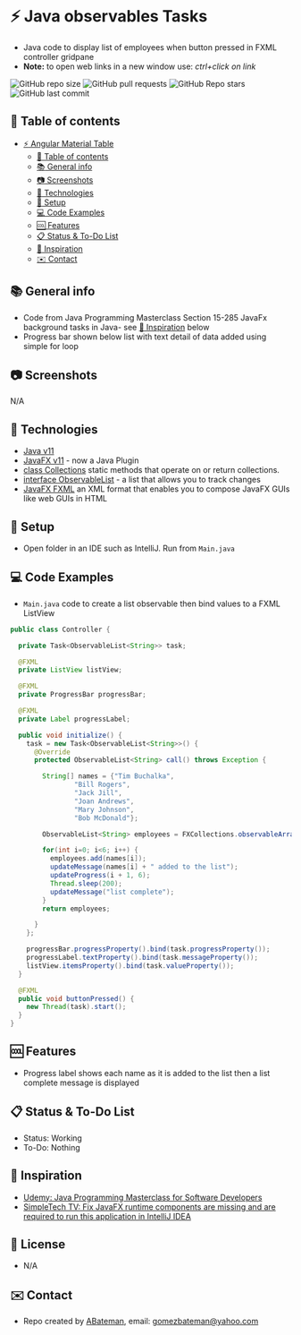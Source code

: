 # :zap: Java observables Tasks
 
* Java code to display list of employees when button pressed in FXML controller gridpane 
* **Note:** to open web links in a new window use: _ctrl+click on link_

![GitHub repo size](https://img.shields.io/github/repo-size/AndrewJBateman/javafx-observables-tasks?style=plastic)
![GitHub pull requests](https://img.shields.io/github/issues-pr/AndrewJBateman/javafx-observables-tasks?style=plastic)
![GitHub Repo stars](https://img.shields.io/github/stars/AndrewJBateman/javafx-observables-tasks?style=plastic)
![GitHub last commit](https://img.shields.io/github/last-commit/AndrewJBateman/javafx-observables-tasks?style=plastic)

## :page_facing_up: Table of contents

* [:zap: Angular Material Table](#zap-angular-material-table)
  * [:page_facing_up: Table of contents](#page_facing_up-table-of-contents)
  * [:books: General info](#books-general-info)
  * [:camera: Screenshots](#camera-screenshots)
  * [:signal_strength: Technologies](#signal_strength-technologies)
  * [:floppy_disk: Setup](#floppy_disk-setup)
  * [:computer: Code Examples](#computer-code-examples)
  * [:cool: Features](#cool-features)
  * [:clipboard: Status & To-Do List](#clipboard-status--to-do-list)
  * [:clap: Inspiration](#clap-inspiration)
  * [:envelope: Contact](#envelope-contact)

## :books: General info

* Code from Java Programming Masterclass Section 15-285 JavaFx background tasks in Java- see [:clap: Inspiration](#clap-inspiration) below
* Progress bar shown below list with text detail of data added using simple for loop

## :camera: Screenshots

N/A

## :signal_strength: Technologies

* [Java v11](https://www.java.com/en/)
* [JavaFX v11](https://www.jetbrains.com/help/idea/javafx.html#create-project) - now a Java Plugin
* [class Collections](https://docs.oracle.com/en/java/javase/11/docs/api/java.base/java/util/Collections.html) static methods that operate on or return collections.
* [interface ObservableList](https://docs.oracle.com/javase/10/docs/api/javafx/collections/ObservableList.html) - a list that allows you to track changes
* [JavaFX FXML](http://tutorials.jenkov.com/javafx/fxml.html) an XML format that enables you to compose JavaFX GUIs like web GUIs in HTML

## :floppy_disk: Setup

* Open folder in an IDE such as IntelliJ. Run  from `Main.java`

## :computer: Code Examples

* `Main.java` code to create a list observable then bind values to a FXML ListView

```java
public class Controller {

  private Task<ObservableList<String>> task;

  @FXML
  private ListView listView;

  @FXML
  private ProgressBar progressBar;

  @FXML
  private Label progressLabel;

  public void initialize() {
    task = new Task<ObservableList<String>>() {
      @Override
      protected ObservableList<String> call() throws Exception {

        String[] names = {"Tim Buchalka",
                "Bill Rogers",
                "Jack Jill",
                "Joan Andrews",
                "Mary Johnson",
                "Bob McDonald"};

        ObservableList<String> employees = FXCollections.observableArrayList();

        for(int i=0; i<6; i++) {
          employees.add(names[i]);
          updateMessage(names[i] + " added to the list");
          updateProgress(i + 1, 6);
          Thread.sleep(200);
          updateMessage("list complete");
        }
        return employees;

      }
    };

    progressBar.progressProperty().bind(task.progressProperty());
    progressLabel.textProperty().bind(task.messageProperty());
    listView.itemsProperty().bind(task.valueProperty());
  }

  @FXML
  public void buttonPressed() {
    new Thread(task).start();
  }
}
```

## :cool: Features

* Progress label shows each name as it is added to the list then a list complete message is displayed

## :clipboard: Status & To-Do List

* Status: Working
* To-Do: Nothing

## :clap: Inspiration

* [Udemy: Java Programming Masterclass for Software Developers](https://www.udemy.com/course/java-the-complete-java-developer-course/learn/lecture/3561816#overview)
* [SimpleTech TV: Fix JavaFX runtime components are missing and are required to run this application in IntelliJ IDEA](https://www.youtube.com/watch?v=pqbyQRACEgk)

## :file_folder: License

* N/A

## :envelope: Contact

* Repo created by [ABateman](https://www.andrewbateman.org), email: gomezbateman@yahoo.com
